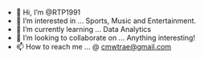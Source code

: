 - 👋 Hi, I’m @RTP1991
- 👀 I’m interested in ... Sports, Music and Entertainment. 
- 🌱 I’m currently learning ... Data Analytics
- 💞️ I’m looking to collaborate on ... Anything interesting!
- 📫 How to reach me ... @ cmwtrae@gmail.com

<!---
RTP1991/RTP1991 is a ✨ special ✨ repository because its `README.md` (this file) appears on your GitHub profile.
You can click the Preview link to take a look at your changes.
--->
